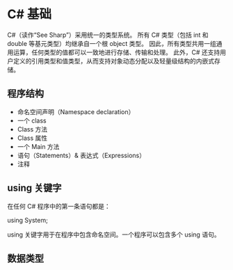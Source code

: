 # C# 基础

C#（读作“See Sharp”）采用统一的类型系统。 所有 C# 类型（包括 int 和 double 等基元类型）均继承自一个根 object 类型。 因此，所有类型共用一组通用运算，任何类型的值都可以一致地进行存储、传输和处理。 此外，C# 还支持用户定义的引用类型和值类型，从而支持对象动态分配以及轻量级结构的内嵌式存储。

## 程序结构

- 命名空间声明（Namespace declaration）
- 一个 class
- Class 方法
- Class 属性
- 一个 Main 方法
- 语句（Statements）& 表达式（Expressions）
- 注释

## using 关键字

在任何 C# 程序中的第一条语句都是：

using System;

using 关键字用于在程序中包含命名空间。一个程序可以包含多个 using 语句。

## 数据类型


